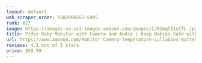 ```yaml
---
layout: default 
﻿web_scraper_order: 1582906557-5945
rank: #27
image: https://images-na.ssl-images-amazon.com/images/I/61mqlI1sCTL.jpg
title: Video Baby Monitor with Camera and Audio | Keep Babies Safe with Night Vision, Talk Back, Room…
url: https://www.amazon.com/Monitor-Camera-Temperature-Lullabies-Battery/dp/B07MZ1J93Y/ref=zg_mw_electronics_27?_encoding=UTF8&psc=1&refRID=57162F156C34G7WF8S8A
reviews: 4.1 out of 5 stars
price: $59.99 
---
```

